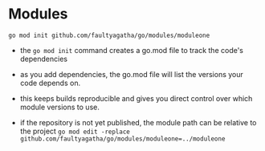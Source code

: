 # Modules


`go mod init github.com/faultyagatha/go/modules/moduleone`

- the `go mod init` command creates a go.mod file to track the code's dependencies
- as you add dependencies, the go.mod file will list the versions your code depends on. 
- this keeps builds reproducible and gives you direct control over which module versions to use.


- if the repository is not yet published, the module path can be relative to the project
`go mod edit -replace github.com/faultyagatha/go/modules/moduleone=../moduleone`